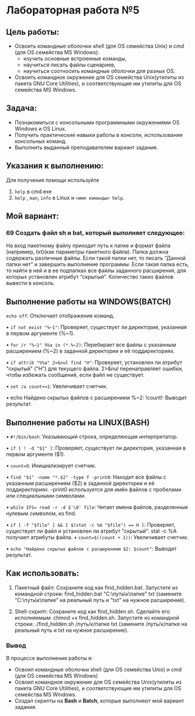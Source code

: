 # Лабораторная работа №5

## Цель работы:
-  Освоить командные оболочки *shell* (для OS семейства Unix) и *cmd* (для OS семейства MS Windows):
    - изучить основные встроенные команды,
    - научиться писать файлы сценариев,
    - научиться соотносить командные оболочки для разных OS.
-  Освоить командное окружение для OS семейства Unix(утилиты из пакета GNU Core Utilities), и соответствующие им утилиты для OS семейства MS Windows.

## Задача:
-  Познакомиться с консольными программными окружениями OS Windows и OS Linux.
-  Получить практические навыки работы в консоли, использования консольных команд.
-  Выполнить выданный преподавателем вариант задания.

## Указания к выполнению:
Для получения помощи используйте
1. `help` в cmd.exe
2. `help` , `man`, `info` в Linux и `<имя команды> ­­help`.

## Мой вариант:
### **69** Создать файл sh и bat, который выполняет следующее: 
На вход пакетному файлу приходит путь к папке и формат файла (например, txt)(как параметры пакетного файла). Папка должна содержать различные файлы. Если такой папки нет, то писать “Данной папки нет” и завершить выполнение программы. Если такая папка есть, то найти в ней и в ее подпапках все файлы заданного расширения, для которых установлен атрибут “скрытый”. Количество таких файлов вывести в консоль.


## Выполнение работы на WINDOWS(BATCH)
```echo off```: Отключает отображение команд.

• ```if not exist "%~1"```: Проверяет, существует ли директория, указанная в первом аргументе (%~1).

• ```for /r "%~1" %%a in (*.%~2)```: Перебирает все файлы с указанным расширением (%~2) в заданной директории и её поддиректориях.

• ```if attrib "%%a" 2>&nul find "H"```: Проверяет, установлен ли атрибут "скрытый" ("H") для текущего файла. 2>&nul перенаправляет ошибки, чтобы избежать сообщений, если файл не существует.

• ```set /a count+=1```: Увеличивает счетчик.

• echo Найдено скрытых файлов с расширением %~2: !count!: Выводит результат.


## Выполнение работы на LINUX(BASH)

• ```#!/bin/bash```: Указывающий строка, определяющая интерпретатор.

• ```if [ ! -d "$1" ]```: Проверяет, существует ли директория, указанная в первом аргументе ($1).

• ```count=0```: Инициализирует счетчик.

• ```find "$1" -name "*.$2" -type f -print0```: Находит все файлы с указанным расширением ($2) в заданной директории и её поддиректориях. -print0 используется для имён файлов с пробелами или специальными символами.

• ```while IFS= read -r -d $'\0' file```: Читает имена файлов, разделенные нулевым символом, из find.

• ```if [ -f "$file" ] && [ $(stat -c %A "$file") == H ]```: Проверяет, существует ли файл и установлен ли атрибут "скрытый". stat -c %A получает атрибуты файла.
• ```count=$((count + 1))```: Увеличивает счетчик.

• ```echo "Найдено скрытых файлов с расширением $2: $count"```: Выводит результат.
## Как использовать:

1.  Пакетный файл: Сохраните код как find_hidden.bat. Запустите из командной строки: find_hidden.bat "C:\путь\к\папке" txt (замените "C:\путь\к\папке" на реальный путь и "txt" на нужное расширение).

2.  Shell-скрипт: Сохраните код как find_hidden.sh. Сделайте его исполняемым: chmod +x find_hidden.sh. Запустите из командной строки: ./find_hidden.sh /путь/к/папке txt (замените /путь/к/папке на реальный путь и txt на нужное расширение).

### Вывод

В процессе выполнения работы я:
-    Освоил командные оболочки shell (для OS семейства Unix) и cmd (для OS семейства MS Windows)
-    Освоил командное окружение для OS семейства Unix(утилиты из пакета GNU Core Utilities), и соответствующие им утилиты для OS семейства MS Windows.
-    Создал скрипты на **Bash** и **Batch**, которые выполняют мой вариант задания.

